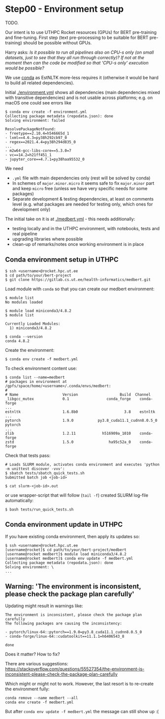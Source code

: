 # Step00 - Environment setup

TODO. 

Our intent is to use UTHPC Rocket resources (GPUs) for BERT pre-training and 
fine-tuning. First step (text pre-processing to be suitable for BERT pre-training)
should be possible without GPUs.

Harry asks: 
  _Is it possible to run all pipelines also on CPU-s only (on small datasets, 
   just to see that they all run through correctly)? If not at the moment 
   then can the code be modified so that 'CPU-s only' execution would be possible?_

We use [conda](https://docs.conda.io/en/latest/miniconda.html) as EstNLTK
more-less requires it (otherwise it would be hard to build all related dependencies).

Initial [./environment.yml](./environment.yml) shows all dependencies (main dependencies
mixed with transitive dependencies) and is not usable across platforms; e.g. on macOS
one could see errors like

```
$ conda env create -f environment.yml
Collecting package metadata (repodata.json): done
Solving environment: failed

ResolvePackageNotFound:
- freetype==2.10.4=h546665d_1
- lxml==4.6.3=py38h292cb97_0
- regex==2021.4.4=py38h294d835_0
...
- m2w64-gcc-libs-core==5.3.0=7
- vc==14.2=h21ff451_1
- jupyter_core==4.7.1=py38haa95532_0
```

We need 

* `.yml` file with main dependencies only (rest will be solved by conda)
* In schemes of `major.minor.micro` it seems safe to fix `major.minor` part 
  and keep `micro` free (unless we have very specific needs for some packages)
* Separate development & testing dependencies, at least on comments level
  (e.g. what packages are needed for testing only, which ones for development only)

The initial take on it is at [./medbert.yml](medbert.yml) - this needs additionally:

* testing locally and in the UTHPC environment, with notebooks, tests and real pipeline
* upgrading libraries where possible
* clean-up of remarks/notes once working environment is in place


## Conda environment setup in UTHPC

```
$ ssh <username>@rocket.hpc.ut.ee
$ cd path/to/your/bert-project
$ git clone https://gitlab.cs.ut.ee/health-informatics/medbert.git
```

Load module with `conda` so that you can create our medbert environment:

```
$ module list
No modules loaded

$ module load miniconda3/4.8.2
$ module list

Currently Loaded Modules:
  1) miniconda3/4.8.2

$ conda --version
conda 4.8.2
```

Create the environment:

```
$ conda env create -f medbert.yml
```

To check environment content use:

```
$ conda list --name=medbert
# packages in environment at /gpfs/space/home/<username>/.conda/envs/medbert:
#
# Name                    Version                   Build  Channel
_libgcc_mutex             0.1                 conda_forge    conda-forge
...
estnltk                   1.6.8b0                     3.8    estnltk
...
pytorch                   1.9.0           py3.8_cuda11.1_cudnn8.0.5_0    pytorch
...
zlib                      1.2.11            h516909a_1010    conda-forge
zstd                      1.5.0                ha95c52a_0    conda-forge
```

Check that tests pass:

```
# Loads SLURM module, activates conda environment and executes 'python -m unittest discover -vvv':
$ sbatch tests/sbatch_quick_tests.sh
Submitted batch job <job-id>

$ cat slurm-<job-id>.out 
```

or use wrapper-script that will follow (`tail -f`) created SLURM log-file automatically:

```
$ bash tests/run_quick_tests.sh
```


## Conda environment update in UTHPC

If you have existing conda environment, then apply its updates so:

```
$ ssh <username>@rocket.hpc.ut.ee
[username@rocket]$ cd path/to/your/bert-project/medbert
[username@rocket medbert]$ module load miniconda3/4.8.2
[username@rocket medbert]$ conda env update -f medbert.yml
Collecting package metadata (repodata.json): done
Solving environment: \ 
...

```

## Warning: 'The environment is inconsistent, please check the package plan carefully'

Updating might result in warnings like:

```
The environment is inconsistent, please check the package plan carefully
The following packages are causing the inconsistency:

- pytorch/linux-64::pytorch==1.9.0=py3.8_cuda11.1_cudnn8.0.5_0
- conda-forge/linux-64::cudatoolkit==11.1.1=h6406543_8

done
```

Does it matter? How to fix?

There are various suggestions: 
https://stackoverflow.com/questions/55527354/the-environment-is-inconsistent-please-check-the-package-plan-carefully

Which might or might not to work. However, the last resort is to re-create the environment fully:

```
conda remove --name medbert --all
conda env create -f medbert.yml
```

But after `conda env update -f medbert.yml` the message can still show up :(
